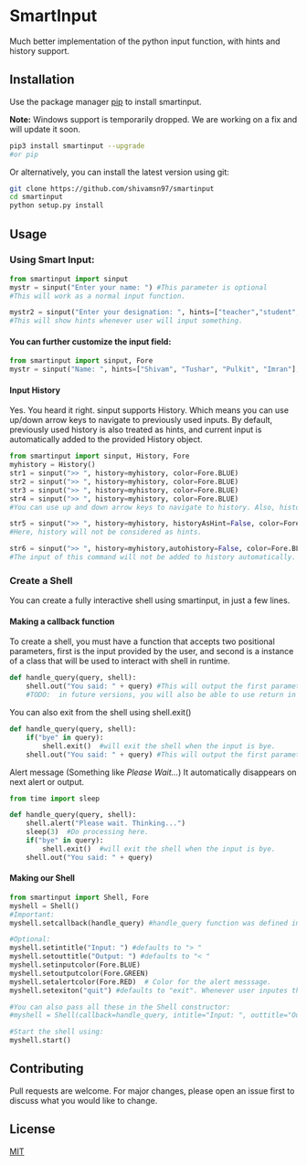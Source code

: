 # SmartInput
Much better implementation of the python input function, with hints and history support.

## Installation

Use the package manager [pip](https://pip.pypa.io/en/stable/) to install smartinput.

__Note:__ Windows support is temporarily dropped. We are working on a fix and will update it soon.
```bash
pip3 install smartinput --upgrade
#or pip
```

Or alternatively, you can install the latest version using git:
```bash
git clone https://github.com/shivamsn97/smartinput
cd smartinput
python setup.py install
```
## Usage

### Using Smart Input:
```python
from smartinput import sinput
mystr = sinput("Enter your name: ") #This parameter is optional
#This will work as a normal input function.

mystr2 = sinput("Enter your designation: ", hints=["teacher","student","developer","hobbyist"])
#This will show hints whenever user will input something.
```
#### You can further customize the input field:
```python
from smartinput import sinput, Fore
mystr = sinput("Name: ", hints=["Shivam", "Tushar", "Pulkit", "Imran"], color=Fore.BLUE, hintcolor=Fore.GREEN)
```
#### Input History
Yes. You heard it right. sinput supports History. Which means you can use up/down arrow keys to navigate to previously used inputs. By default, previously used history is also treated as hints, and current input is automatically added to the provided History object. 
```python
from smartinput import sinput, History, Fore
myhistory = History()
str1 = sinput(">> ", history=myhistory, color=Fore.BLUE)
str2 = sinput(">> ", history=myhistory, color=Fore.BLUE)
str3 = sinput(">> ", history=myhistory, color=Fore.BLUE)
str4 = sinput(">> ", history=myhistory, color=Fore.BLUE)
#You can use up and down arrow keys to navigate to history. Also, history will be shown as hints.

str5 = sinput(">> ", history=myhistory, historyAsHint=False, color=Fore.BLUE)
#Here, history will not be considered as hints.

str6 = sinput(">> ", history=myhistory,autohistory=False, color=Fore.BLUE)
#The input of this command will not be added to history automatically.
```

### Create a Shell 
You can create a fully interactive shell using smartinput, in just a few lines.

#### Making a callback function
To create a shell, you must have a function that accepts two positional parameters, first is the input provided by the user, and second is a instance of a class that will be used to interact with shell in runtime.
```python
def handle_query(query, shell):
    shell.out("You said: " + query) #This will output the first parameter on the shell.
    #TODO:  in future versions, you will also be able to use return in place of shell.out.
```

You can also exit from the shell using shell.exit()
```python
def handle_query(query, shell):
    if("bye" in query):
        shell.exit()  #will exit the shell when the input is bye.
    shell.out("You said: " + query) #This will output the first parameter on the shell.
```

Alert message (Something like *Please Wait...*)
It automatically disappears on next alert or output.
```python
from time import sleep

def handle_query(query, shell):
    shell.alert("Please wait. Thinking...")
    sleep(3)  #Do processing here.
    if("bye" in query):
        shell.exit()  #will exit the shell when the input is bye.
    shell.out("You said: " + query) 
```

#### Making our Shell
```python
from smartinput import Shell, Fore
myshell = Shell()
#Important:
myshell.setcallback(handle_query) #handle_query function was defined in the above section

#Optional:
myshell.setintitle("Input: ") #defaults to "> "
myshell.setouttitle("Output: ") #defaults to "< "
myshell.setinputcolor(Fore.BLUE)
myshell.setoutputcolor(Fore.GREEN)
myshell.setalertcolor(Fore.RED)  # Color for the alert messsage.
myshell.setexiton("quit") #defaults to "exit". Whenever user inputes this or press ctrl+d (EOF, linux), the shell exits.

#You can also pass all these in the Shell constructor:
#myshell = Shell(callback=handle_query, intitle="Input: ", outtitle="Output: ", inputcolor=Fore.BLUE, outputcolor=Fore.GREEN, alertcolor=Fore.RED, exiton="quit")

#Start the shell using:
myshell.start()
```
## Contributing
Pull requests are welcome. For major changes, please open an issue first to discuss what you would like to change.

## License
[MIT](https://choosealicense.com/licenses/mit/)
